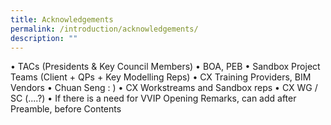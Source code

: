 ```yaml
---
title: Acknowledgements
permalink: /introduction/acknowledgements/
description: ""
---
```

• TACs (Presidents & Key Council Members)
• BOA, PEB
• Sandbox Project Teams (Client + QPs + Key Modelling Reps)
• CX Training Providers, BIM Vendors
• Chuan Seng : )
• CX Workstreams and Sandbox reps
• CX WG / SC (....?)
• If there is a need for VVIP Opening Remarks, can add after Preamble,
before Contents
